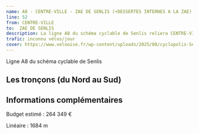 ```yaml
---
name: A8 - CENTRE-VILLE - ZAE DE SENLIS (+DESSERTES INTERNES A LA ZAE)
line: 52
from: CENTRE-VILLE
to:  ZAE DE SENLIS 
description: La ligne A8 du schéma cyclable de Senlis reliera CENTRE-VILLE à ZAE DE SENLIS 
trafic: inconnu vélos/jour
cover: https://www.velooise.fr/wp-content/uploads/2025/08/cyclopolis-Senlis-A8.jpg
---
```

Ligne A8 du schéma cyclable de Senlis
## Les tronçons (du Nord au Sud)

## Informations complémentaires

Budget estimé : 264 349 €

Linéaire : 1684 m

